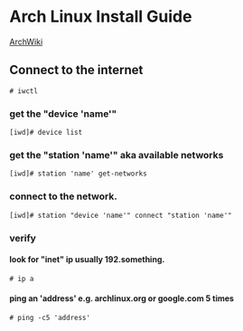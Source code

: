 # Arch Linux Install Guide
[ArchWiki](https://wiki.archlinux.org/title/Installation_guide)

## Connect to the internet

```shell
# iwctl
```
### get the "device 'name'"
```shell
[iwd]# device list
```
### get the "station 'name'" aka available networks
```shell
[iwd]# station 'name' get-networks
```
### connect to the network. 
```shell
[iwd]# station "device 'name'" connect "station 'name'" 
```
### verify
#### look for "inet" ip usually 192.something.
```shell
# ip a
```
#### ping an 'address' e.g. archlinux.org or google.com 5 times
```shell
# ping -c5 'address'
```
